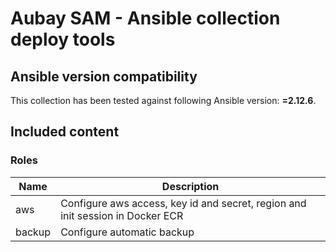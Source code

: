# Aubay SAM - Ansible collection deploy tools

<!--start requires_ansible-->
## Ansible version compatibility

This collection has been tested against following Ansible version: **=2.12.6**.

## Included content

### Roles
Name | Description
--- | ---
aws|Configure aws access, key id and secret, region and init session in Docker ECR
backup|Configure automatic backup
